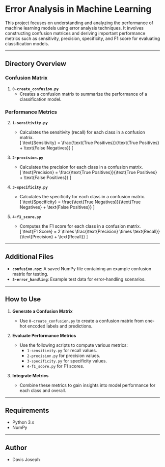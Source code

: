 # Error Analysis in Machine Learning

This project focuses on understanding and analyzing the performance of machine learning models using error analysis techniques. It involves constructing confusion matrices and deriving important performance metrics such as sensitivity, precision, specificity, and F1 score for evaluating classification models.

---

## Directory Overview

### Confusion Matrix
1. **`0-create_confusion.py`**
   - Creates a confusion matrix to summarize the performance of a classification model.

### Performance Metrics
2. **`1-sensitivity.py`**
   - Calculates the sensitivity (recall) for each class in a confusion matrix.  
     \[
     \text{Sensitivity} = \frac{\text{True Positives}}{\text{True Positives} + \text{False Negatives}}
     \]

3. **`2-precision.py`**
   - Calculates the precision for each class in a confusion matrix.  
     \[
     \text{Precision} = \frac{\text{True Positives}}{\text{True Positives} + \text{False Positives}}
     \]

4. **`3-specificity.py`**
   - Calculates the specificity for each class in a confusion matrix.  
     \[
     \text{Specificity} = \frac{\text{True Negatives}}{\text{True Negatives} + \text{False Positives}}
     \]

5. **`4-f1_score.py`**
   - Computes the F1 score for each class in a confusion matrix.  
     \[
     \text{F1 Score} = 2 \times \frac{\text{Precision} \times \text{Recall}}{\text{Precision} + \text{Recall}}
     \]

---

## Additional Files
- **`confusion.npz`**: A saved NumPy file containing an example confusion matrix for testing.
- **`5-error_handling`**: Example test data for error-handling scenarios.

---

## How to Use

1. **Generate a Confusion Matrix**
   - Use `0-create_confusion.py` to create a confusion matrix from one-hot encoded labels and predictions.

2. **Evaluate Performance Metrics**
   - Use the following scripts to compute various metrics:
     - `1-sensitivity.py` for recall values.
     - `2-precision.py` for precision values.
     - `3-specificity.py` for specificity values.
     - `4-f1_score.py` for F1 scores.

3. **Integrate Metrics**
   - Combine these metrics to gain insights into model performance for each class and overall.

---

## Requirements
- Python 3.x
- NumPy

---

## Author
- Davis Joseph

